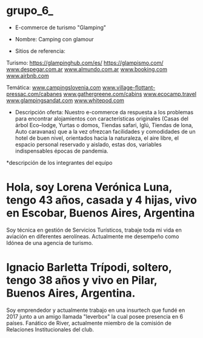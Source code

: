 # grupo_6_
* E-commerce de turismo "Glamping"
* Nombre:  Camping con glamour

* Sitios de referencia:

Turismo:
https://glampinghub.com/es/
https://glampismo.com/
www.despegar.com.ar
www.almundo.com.ar
www.booking.com
www.airbnb.com

Temática:
www.campingslovenia.com
www.village-flottant-pressac.com/cabanes
www.gathergreene.com/cabins
www.ecocamp.travel
www.glampingsandat.com
www.whitepod.com

* Descripción oferta:
Nuestro e-commerce da respuesta a los problemas para encontrar alojamientos con características originales (Casas del árbol
Eco–lodge, Yurtas o domos, Tiendas safari, Iglú, Tiendas de lona, Auto caravanas) que a la vez ofrezcan facilidades y comodidades de un hotel de buen nivel, orientados hacia la naturaleza, el aire libre, el espacio personal reservado y aislado, estas dos, variables indispensables épocas de pandemia.

*descripción de los integrantes del equipo
# Hola, soy Lorena Verónica Luna, tengo 43 años, casada y 4 hijas, vivo en Escobar, Buenos Aires, Argentina
Soy técnica en gestión de Servicios Turísticos, trabaje toda mi vida en aviación en diferentes aerolíneas. Actualmente me desempeño como Idónea de una agencia de turismo.
# Ignacio Barletta Trípodi, soltero, tengo 38 años y vivo en Pilar, Buenos Aires, Argentina.
Soy emprendedor y actualmente trabajo en una insurtech que fundé en 2017 junto a un amigo llamada "leverbox" la cual posee presencia en 6 países.
Fanático de River, actualmente miembro de la comisión de Relaciones Institucionales del club.

